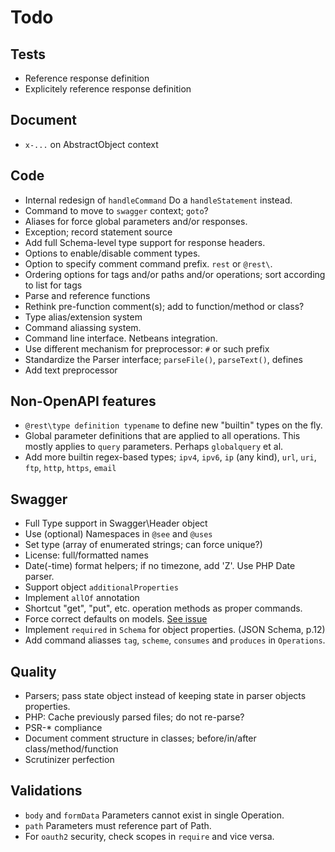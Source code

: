 # Todo
## Tests
*	Reference response definition
*	Explicitely reference response definition

## Document
*	`x-...` on AbstractObject context

## Code	
*	Internal redesign of `handleCommand` Do a `handleStatement` instead.
*	Command to move to `swagger` context; `goto`?
*	Aliases for force global parameters and/or responses.
*	Exception; record statement source
*	Add full Schema-level type support for response headers.
*	Options to enable/disable comment types.
*	Option to specify comment command prefix. `rest` or `@rest\`.
*	Ordering options for tags and/or paths and/or operations; sort according to list for tags
*	Parse and reference functions
*	Rethink pre-function comment(s); add to function/method or class?
*	Type alias/extension system
*	Command aliassing system.
*	Command line interface. Netbeans integration.
*	Use different mechanism for preprocessor: `#` or such prefix
*	Standardize the Parser interface; `parseFile()`, `parseText()`, defines
*	Add text preprocessor

## Non-OpenAPI features
*	`@rest\type definition typename` to define new "builtin" types on the fly.
*	Global parameter definitions that are applied to all operations. This mostly
	applies to `query` parameters. Perhaps `globalquery` et al.
*	Add more builtin regex-based types; `ipv4`, `ipv6`, `ip` (any kind), `url`,
	`uri`, `ftp`, `http`, `https`, `email`

## Swagger
*	Full Type support in Swagger\Header object
*	Use (optional) Namespaces in `@see` and `@uses`
*	Set type (array of enumerated strings; can force unique?)
*	License: full/formatted names
*	Date(-time) format helpers; if no timezone, add 'Z'. Use PHP Date parser.
*	Support object `additionalProperties`
*	Implement `allOf` annotation
*	Shortcut "get", "put", etc. operation methods as proper commands.
*	Force correct defaults on models. [See issue](https://github.com/swagger-api/swagger-ui/issues/2436)
*	Implement `required` in `Schema` for object properties. (JSON Schema, p.12)
*	Add command aliasses `tag`, `scheme`, `consumes` and `produces` in `Operations`.

## Quality
*	Parsers; pass state object instead of keeping state in parser objects properties.
*	PHP: Cache previously parsed files; do not re-parse?
*	PSR-* compliance
*	Document comment structure in classes; before/in/after class/method/function
*	Scrutinizer perfection

## Validations
*	`body` and `formData` Parameters cannot exist in single Operation.
*	`path` Parameters must reference part of Path.
*	For `oauth2` security, check scopes in `require` and vice versa.

